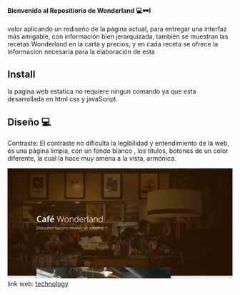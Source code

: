 
#### Bienvenido al Repositiorio de Wonderland 💻🕶I
 valor aplicando un rediseño de la página actual, para entregar una interfaz más amigable, con información bien jerarquizada, también se muestran las recetas Wonderland en la carta y precios, y en cada receta se ofrece la informacion necesaria para la elaboración de esta 

## Install
la pagina web estatica no requiere ningun comando ya que esta desarrollada en html css y javaScript.

## Diseño 💻
 Contraste: El contraste no dificulta la legibilidad y entendimiento de la  web, es una página limpia, con un fondo blanco , los títulos, botones de un color diferente, la cual la hace muy amena a la vista, armónica.


![Inmobiliaria San Jose](https://raw.githubusercontent.com/fagust1992/cv/main/img/imagen-readme-wonderland.png "technology")
link web:
[technology](https://technology1992.netlify.app/)
